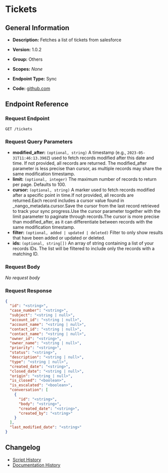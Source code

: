 <!-- BEGIN GENERATED CONTENT -->
# Tickets

## General Information

- **Description:** Fetches a list of tickets from salesforce

- **Version:** 1.0.2
- **Group:** Others
- **Scopes:** _None_
- **Endpoint Type:** Sync
- **Code:** [github.com](https://github.com/NangoHQ/integration-templates/tree/main/integrations/salesforce/syncs/tickets.ts)


## Endpoint Reference

### Request Endpoint

`GET /tickets`

### Request Query Parameters

- **modified_after:** `(optional, string)` A timestamp (e.g., `2023-05-31T11:46:13.390Z`) used to fetch records modified after this date and time. If not provided, all records are returned. The modified_after parameter is less precise than cursor, as multiple records may share the same modification timestamp.
- **limit:** `(optional, integer)` The maximum number of records to return per page. Defaults to 100.
- **cursor:** `(optional, string)` A marker used to fetch records modified after a specific point in time.If not provided, all records are returned.Each record includes a cursor value found in _nango_metadata.cursor.Save the cursor from the last record retrieved to track your sync progress.Use the cursor parameter together with the limit parameter to paginate through records.The cursor is more precise than modified_after, as it can differentiate between records with the same modification timestamp.
- **filter:** `(optional, added | updated | deleted)` Filter to only show results that have been added or updated or deleted.
- **ids:** `(optional, string[])` An array of string containing a list of your records IDs. The list will be filtered to include only the records with a matching ID.

### Request Body

_No request body_

### Request Response

```json
{
  "id": "<string>",
  "case_number": "<string>",
  "subject": "<string | null>",
  "account_id": "<string | null>",
  "account_name": "<string | null>",
  "contact_id": "<string | null>",
  "contact_name": "<string | null>",
  "owner_id": "<string>",
  "owner_name": "<string | null>",
  "priority": "<string>",
  "status": "<string>",
  "description": "<string | null>",
  "type": "<string | null>",
  "created_date": "<string>",
  "closed_date": "<string | null>",
  "origin": "<string | null>",
  "is_closed": "<boolean>",
  "is_escalated": "<boolean>",
  "conversation": [
    {
      "id": "<string>",
      "body": "<string>",
      "created_date": "<string>",
      "created_by": "<string>"
    }
  ],
  "last_modified_date": "<string>"
}
```

## Changelog

- [Script History](https://github.com/NangoHQ/integration-templates/commits/main/integrations/salesforce/syncs/tickets.ts)
- [Documentation History](https://github.com/NangoHQ/integration-templates/commits/main/integrations/salesforce/syncs/tickets.md)

<!-- END  GENERATED CONTENT -->

